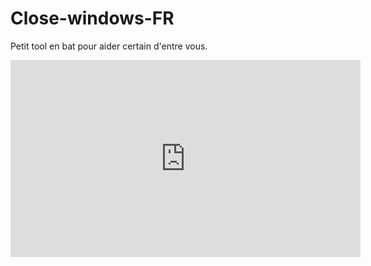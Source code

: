 # Close-windows-FR
Petit tool en bat pour aider certain d'entre vous.


<iframe width="560" height="315" src="https://www.youtube.com/embed/2frdiE-8Its" title="YouTube video player" frameborder="0" allow="accelerometer; autoplay; clipboard-write; encrypted-media; gyroscope; picture-in-picture" allowfullscreen></iframe>
